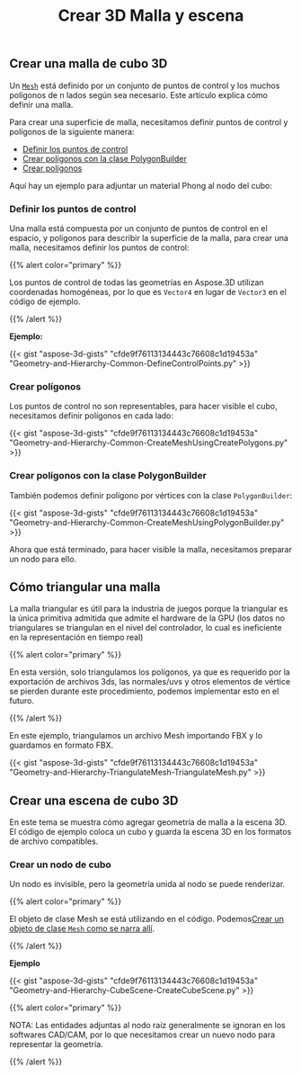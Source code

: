 ﻿---
title: Crear 3D Malla y escena
type: docs
weight: 10
url: /es/python-net/create-3d-mesh-and-scene/
description: Una malla se define por un conjunto de puntos de control y los muchos polígonos de n lados según sea necesario. Este artículo explica cómo definir una malla.
---
## **Crear una malla de cubo 3D**
Un [`Mesh`](https://reference.aspose.com/3d/net/aspose.threed.entities/mesh) está definido por un conjunto de puntos de control y los muchos polígonos de n lados según sea necesario. Este artículo explica cómo definir una malla.

Para crear una superficie de malla, necesitamos definir puntos de control y polígonos de la siguiente manera:

- [Definir los puntos de control](/3d/es/python-net/create-3d-mesh-and-scene/)
- [Crear polígonos con la clase PolygonBuilder](/3d/es/python-net/create-3d-mesh-and-scene/)
- [Crear polígonos](/3d/es/python-net/create-3d-mesh-and-scene/)

Aquí hay un ejemplo para adjuntar un material Phong al nodo del cubo:
### **Definir los puntos de control**
Una malla está compuesta por un conjunto de puntos de control en el espacio, y polígonos para describir la superficie de la malla, para crear una malla, necesitamos definir los puntos de control:

{{% alert color="primary" %}}

Los puntos de control de todas las geometrías en Aspose.3D utilizan coordenadas homogéneas, por lo que es `Vector4` en lugar de `Vector3` en el código de ejemplo.

{{% /alert %}}

**Ejemplo:**

{{< gist "aspose-3d-gists" "cfde9f76113134443c76608c1d19453a" "Geometry-and-Hierarchy-Common-DefineControlPoints.py" >}}


### **Crear polígonos**
Los puntos de control no son representables, para hacer visible el cubo, necesitamos definir polígonos en cada lado:

{{< gist "aspose-3d-gists" "cfde9f76113134443c76608c1d19453a" "Geometry-and-Hierarchy-Common-CreateMeshUsingCreatePolygons.py" >}}


### **Crear polígonos con la clase PolygonBuilder**
También podemos definir polígono por vértices con la clase `PolygonBuilder`:

{{< gist "aspose-3d-gists" "cfde9f76113134443c76608c1d19453a" "Geometry-and-Hierarchy-Common-CreateMeshUsingPolygonBuilder.py" >}}

Ahora que está terminado, para hacer visible la malla, necesitamos preparar un nodo para ello.
## **Cómo triangular una malla**
La malla triangular es útil para la industria de juegos porque la triangular es la única primitiva admitida que admite el hardware de la GPU (los datos no triangulares se triangulan en el nivel del controlador, lo cual es ineficiente en la representación en tiempo real)

{{% alert color="primary" %}}

En esta versión, solo triangulamos los polígonos, ya que es requerido por la exportación de archivos 3ds, las normales/uvs y otros elementos de vértice se pierden durante este procedimiento, podemos implementar esto en el futuro.

{{% /alert %}}

En este ejemplo, triangulamos un archivo Mesh importando FBX y lo guardamos en formato FBX.

{{< gist "aspose-3d-gists" "cfde9f76113134443c76608c1d19453a" "Geometry-and-Hierarchy-TriangulateMesh-TriangulateMesh.py" >}}
## **Crear una escena de cubo 3D**
En este tema se muestra cómo agregar geometría de malla a la escena 3D. El código de ejemplo coloca un cubo y guarda la escena 3D en los formatos de archivo compatibles.
### **Crear un nodo de cubo**
Un nodo es invisible, pero la geometría unida al nodo se puede renderizar.

{{% alert color="primary" %}}

El objeto de clase Mesh se está utilizando en el código. Podemos[Crear un objeto de clase `Mesh` como se narra allí](https://docs.aspose.com/3d/python-net/create-3d-mesh-and-scene/#create-a-3d-cube-mesh).

{{% /alert %}}

**Ejemplo**

{{< gist "aspose-3d-gists" "cfde9f76113134443c76608c1d19453a" "Geometry-and-Hierarchy-CubeScene-CreateCubeScene.py" >}}

{{% alert color="primary" %}}

NOTA: Las entidades adjuntas al nodo raíz generalmente se ignoran en los softwares CAD/CAM, por lo que necesitamos crear un nuevo nodo para representar la geometría.

{{% /alert %}}
